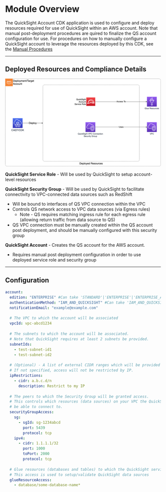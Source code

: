 # Module Overview

The QuickSight Account CDK application is used to configure and deploy resources required for use of QuickSight within an AWS account. Note that manual post-deployment procedures are quired to finalize the QS account configuration for use. For procedures on how to manually configure a QuickSight account to leverage the resources deployed by this CDK, see the [Manual Procedures](MANUAL_PROCEDURES.md)

***

## Deployed Resources and Compliance Details

![quicksight-account](../../../constructs/L3/analytics/quicksight-account-l3-construct/docs/quicksight-account.png)

**QuickSight Service Role** - Will be used by QuickSight to setup account-level resources

**QuickSight Security Group** - Will be used by QuickSight to facilitate connectivity to VPC-connected data sources such as RedShift

* Will be bound to interfaces of QS VPC connection within the VPC
* Controls QS network access to VPC data sources (via Egress rules)
  * Note - QS requires matching ingress rule for each egress rule (allowing return traffic from data source to QS)
* QS VPC connection must be manually created within the QS account post deployment, and should be manually configured with this security group

**QuickSight Account** - Creates the QS account for the AWS account.

* Requires manual post deployment configuration in order to use deployed service role and security group

***

## Configuration

```yaml
account:
  edition: "ENTERPRISE" #Can take 'STANDARD'|'ENTERPRISE'|'ENTERPRISE_AND_Q'
  authenticationMethod: "IAM_AND_QUICKSIGHT" #Can take 'IAM_AND_QUICKSIGHT'|'IAM_ONLY'|'ACTIVE_DIRECTORY'
  notificationEmail: "example@example.com"

  # The VPC to which the account will be associated
  vpcId: vpc-abcd1234

  # The subnets to which the account will be associated.
  # Note that QuickSight requires at least 2 subnets be provided.
  subnetIds:
    - test-subnet-id1
    - test-subnet-id2

  # (Optional) - A list of external CIDR ranges which will be provided access to the account via the QuickSight interface.
  # If not specified, access will not be restricted by IP.
  ipRestrictions:
    - cidr: a.b.c.d/n
      description: Restrict to my IP

  # The peers to which the Security Group will be granted access.
  # This controls which resources (data sources) on your VPC the QuickSight service will
  # be able to connect to.
  securityGroupAccess:
    sg:
      - sgId: sg-1234abcd
        port: 5439
        protocol: tcp
    ipv4:
      - cidr: 1.1.1.1/32
        port: 1000
        toPort: 2000
        protocol: tcp

  # Glue resources (databases and tables) to which the QuickSight service account will be provided basic read access
  # This access is used to setup/validate QuickSight data sources
  glueResourceAccess:
    - database/some-database-name*
```
